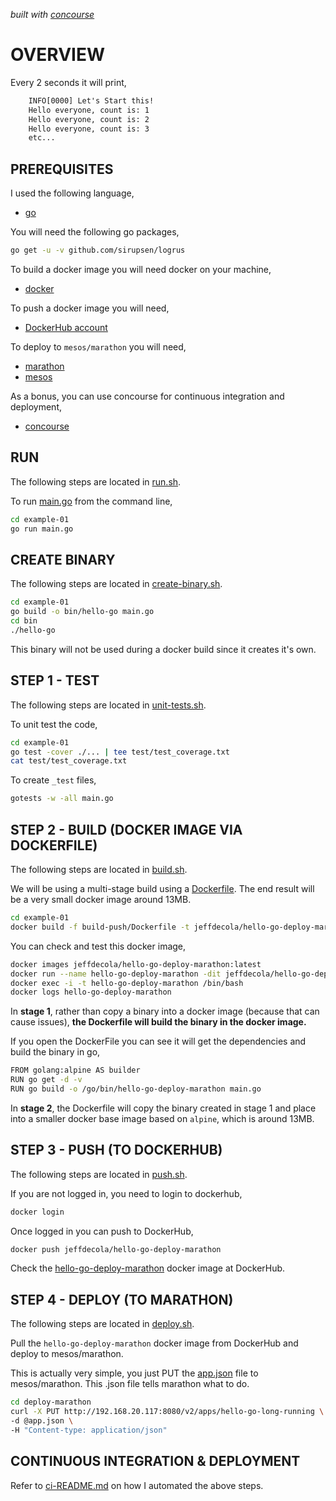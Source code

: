   _built with
  [concourse](https://github.com/JeffDeCola/hello-go-deploy-marathon/blob/master/ci-README.md)_

# OVERVIEW

Every 2 seconds it will print,

```txt
    INFO[0000] Let's Start this!
    Hello everyone, count is: 1
    Hello everyone, count is: 2
    Hello everyone, count is: 3
    etc...
```

## PREREQUISITES

I used the following language,

* [go](https://github.com/JeffDeCola/my-cheat-sheets/tree/master/software/development/languages/go-cheat-sheet)

You will need the following go packages,

```bash
go get -u -v github.com/sirupsen/logrus
```

To build a docker image you will need docker on your machine,

* [docker](https://github.com/JeffDeCola/my-cheat-sheets/tree/master/software/operations-tools/orchestration/builds-deployment-containers/docker-cheat-sheet)

To push a docker image you will need,

* [DockerHub account](https://hub.docker.com/)

To deploy to `mesos/marathon` you will need,

* [marathon](https://github.com/JeffDeCola/my-cheat-sheets/tree/master/software/operations-tools/orchestration/cluster-managers-resource-management-scheduling/marathon-cheat-sheet)
* [mesos](https://github.com/JeffDeCola/my-cheat-sheets/tree/master/software/operations-tools/orchestration/cluster-managers-resource-management-scheduling/mesos-cheat-sheet)

As a bonus, you can use concourse for continuous integration and deployment,

* [concourse](https://github.com/JeffDeCola/my-cheat-sheets/tree/master/software/operations-tools/continuous-integration-continuous-deployment/concourse-cheat-sheet)

## RUN

The following steps are located in
[run.sh](https://github.com/JeffDeCola/hello-go-deploy-marathon/blob/master/example-01/run.sh).

To run
[main.go](https://github.com/JeffDeCola/hello-go-deploy-marathon/blob/master/example-01/main.go)
from the command line,

```bash
cd example-01
go run main.go
```

## CREATE BINARY

The following steps are located in
[create-binary.sh](https://github.com/JeffDeCola/hello-go-deploy-marathon/blob/master/example-01/bin/create-binary.sh).

```bash
cd example-01
go build -o bin/hello-go main.go
cd bin
./hello-go
```

This binary will not be used during a docker build
since it creates it's own.

## STEP 1 - TEST

The following steps are located in
[unit-tests.sh](https://github.com/JeffDeCola/hello-go-deploy-marathon/tree/master/example-01/test/unit-tests.sh).

To unit test the code,

```bash
cd example-01
go test -cover ./... | tee test/test_coverage.txt
cat test/test_coverage.txt
```

To create `_test` files,

```bash
gotests -w -all main.go
```

## STEP 2 - BUILD (DOCKER IMAGE VIA DOCKERFILE)

The following steps are located in
[build.sh](https://github.com/JeffDeCola/hello-go-deploy-marathon/blob/master/example-01/build-push/build.sh).

We will be using a multi-stage build using a
[Dockerfile](https://github.com/JeffDeCola/hello-go-deploy-marathon/blob/master/example-01/build-push/Dockerfile).
The end result will be a very small docker image around 13MB.

```bash
cd example-01
docker build -f build-push/Dockerfile -t jeffdecola/hello-go-deploy-marathon .
```

You can check and test this docker image,

```bash
docker images jeffdecola/hello-go-deploy-marathon:latest
docker run --name hello-go-deploy-marathon -dit jeffdecola/hello-go-deploy-marathon
docker exec -i -t hello-go-deploy-marathon /bin/bash
docker logs hello-go-deploy-marathon
```

In **stage 1**, rather than copy a binary into a docker image (because
that can cause issues), **the Dockerfile will build the binary in the
docker image.**

If you open the DockerFile you can see it will get the dependencies and
build the binary in go,

```bash
FROM golang:alpine AS builder
RUN go get -d -v
RUN go build -o /go/bin/hello-go-deploy-marathon main.go
```

In **stage 2**, the Dockerfile will copy the binary created in
stage 1 and place into a smaller docker base image based
on `alpine`, which is around 13MB.

## STEP 3 - PUSH (TO DOCKERHUB)

The following steps are located in
[push.sh](https://github.com/JeffDeCola/hello-go-deploy-marathon/blob/master/example-01/build-push/push.sh).

If you are not logged in, you need to login to dockerhub,

```bash
docker login
```

Once logged in you can push to DockerHub,

```bash
docker push jeffdecola/hello-go-deploy-marathon
```

Check the
[hello-go-deploy-marathon](https://hub.docker.com/r/jeffdecola/hello-go-deploy-marathon)
docker image at DockerHub.

## STEP 4 - DEPLOY (TO MARATHON)

The following steps are located in
[deploy.sh](https://github.com/JeffDeCola/hello-go-deploy-marathon/blob/master/example-01/deploy-marathon/deploy.sh).

Pull the `hello-go-deploy-marathon` docker image
from DockerHub and deploy to mesos/marathon.

This is actually very simple, you just PUT the
[app.json](https://github.com/JeffDeCola/hello-go-deploy-marathon/blob/master/example-01/deploy-marathon/app.json)
file to mesos/marathon. This .json file tells marathon what to do.

```bash
cd deploy-marathon
curl -X PUT http://192.168.20.117:8080/v2/apps/hello-go-long-running \
-d @app.json \
-H "Content-type: application/json"
```

## CONTINUOUS INTEGRATION & DEPLOYMENT

Refer to
[ci-README.md](https://github.com/JeffDeCola/hello-go-deploy-marathon/blob/master/ci-README.md)
on how I automated the above steps.

